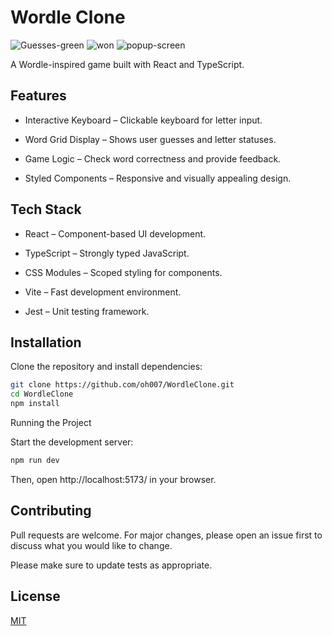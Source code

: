 # Wordle Clone


![Guesses-green](https://github.com/user-attachments/assets/36f20049-3ed1-47a0-b276-8be4654b17d7) ![won](https://github.com/user-attachments/assets/b7fecc43-dd66-46be-b9e4-b39423645d3a)  ![popup-screen](https://github.com/user-attachments/assets/683a3f37-1f56-4ec6-95e8-71ec321d54e3)


A Wordle-inspired game built with React and TypeScript.

## Features

- Interactive Keyboard – Clickable keyboard for letter input.

- Word Grid Display – Shows user guesses and letter statuses.

- Game Logic – Check word correctness and provide feedback.

- Styled Components – Responsive and visually appealing design.

## Tech Stack

* React – Component-based UI development.

* TypeScript – Strongly typed JavaScript.

* CSS Modules – Scoped styling for components.

* Vite – Fast development environment.

* Jest – Unit testing framework.

## Installation

Clone the repository and install dependencies:
```bash
git clone https://github.com/oh007/WordleClone.git
cd WordleClone
npm install
```

Running the Project

Start the development server:
```bash
npm run dev
```
Then, open http://localhost:5173/ in your browser.
## Contributing

Pull requests are welcome. For major changes, please open an issue first
to discuss what you would like to change.

Please make sure to update tests as appropriate.

## License

[MIT](https://choosealicense.com/licenses/mit/)
